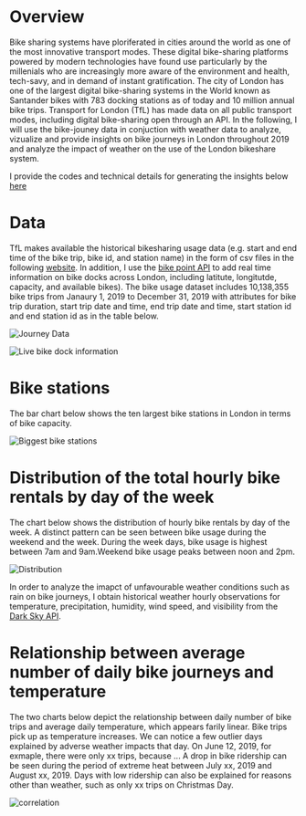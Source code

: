 # **Overview**

Bike sharing systems have ploriferated in cities around the world as one of the most innovative transport modes. These digital bike-sharing platforms powered by modern technologies have found use particularly by the millenials who are increasingly more aware of the environment and health,  tech-savy, and in demand of instant gratification. The city of London has one of the largest digital bike-sharing systems in the World known as Santander bikes with 783 docking stations as of today and 10 million annual bike trips. Transport for London (TfL) has made data on all public transport modes, including digital bike-sharing open through an API. In the following, I will use the bike-jouney data in conjuction with weather data to analyze, vizualize and provide insights on bike journeys in London throughout 2019 and analyze the impact of weather on the use of the London bikeshare system. 

I provide the codes and technical details for generating the insights below [here](https://github.com/albagjonbalajdc/Modeling-bike-journeys-and-weather-in-London/blob/master/tfl_project_copy2.ipynb)

# **Data**

TfL makes available the historical bikesharing usage data (e.g. start and end time of the bike trip, bike id, and station name) in the form of csv files in the following [website](https://cycling.data.tfl.gov.uk). In addition, I use the [bike point API](https://api.tfl.gov.uk/swagger/ui/index.html?url=/swagger/docs/v1#!/BikePoint/BikePoint_GetAll) to add real time information on bike docks across London, including latitute, longitutde, capacity, and available bikes). The bike usage dataset includes 10,138,355 bike trips from Janaury 1, 2019 to December 31, 2019 with attributes for bike trip duration, start trip date and time, end trip date and time, start station id and end station id as in the table below.

![Journey Data](https://github.com/albagjonbalajdc/Modeling-bike-journeys-and-weather-in-London/blob/master/journey_data.png)

![Live bike dock information](https://github.com/albagjonbalajdc/Modeling-bike-journeys-and-weather-in-London/blob/master/table_2.png)

# **Bike stations**
The bar chart below shows the ten largest bike stations in London in terms of bike capacity.

![Biggest bike stations](https://github.com/albagjonbalajdc/Modeling-bike-journeys-and-weather-in-London/blob/master/Unknown-2.png)

# **Distribution of the total hourly bike rentals by day of the week**

The  chart below shows the distribution of hourly bike rentals by day of the week. A distinct pattern can be seen between bike usage during the weekend and the week. During the week days, bike usage is highest between 7am and 9am.Weekend bike usage peaks between noon and 2pm.

![Distribution](https://github.com/albagjonbalajdc/Modeling-bike-journeys-and-weather-in-London/blob/master/distribution.png)

In order to analyze the imapct of unfavourable weather conditions such as rain on bike journeys, I obtain historical weather hourly observations for temperature, precipitation, humidity, wind speed, and visibility from the [Dark Sky API](https://darksky.net/dev/account).

# **Relationship between average number of daily  bike journeys and temperature**

The two charts below depict the relationship between daily number of bike trips and average daily temperature, which appears farily linear. Bike trips pick up as temperature increases. We can notice a few outlier days explained by adverse weather impacts that day. On June 12, 2019, for exmaple, there were only xx trips, because ... A drop in bike ridership can be seen during the period of extreme heat between July xx, 2019 and August xx, 2019. Days with low ridership can also be explained for reasons other than weather, such as only xx trips on Christmas Day.  

![correlation](https://github.com/albagjonbalajdc/Modeling-bike-journeys-and-weather-in-London/blob/master/correlation.png)


